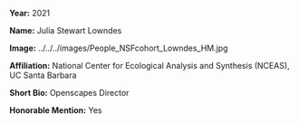 **Year:** 2021

**Name:** Julia Stewart Lowndes

**Image:** ../../../images/People_NSFcohort_Lowndes_HM.jpg 

**Affiliation:** National Center for Ecological Analysis and Synthesis (NCEAS), UC Santa Barbara 

**Short Bio:** Openscapes Director

**Honorable Mention:** Yes
